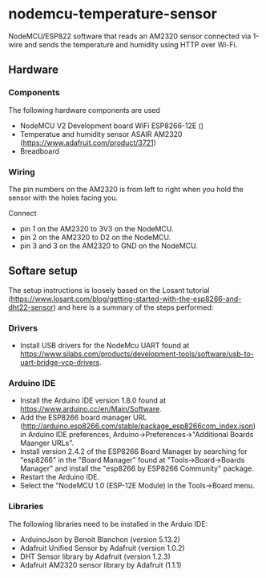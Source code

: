 # nodemcu-temperature-sensor
NodeMCU/ESP822 software that reads an AM2320 sensor connected via 1-wire and sends the temperature and humidity using HTTP over Wi-Fi.

## Hardware

### Components
The following hardware components are used

* NodeMCU V2 Development board WiFi ESP8266-12E ()
* Temperatue and humidity sensor ASAIR AM2320 (https://www.adafruit.com/product/3721)
* Breadboard

### Wiring
The pin numbers on the AM2320 is from left to right when you hold the sensor with the holes facing you.

Connect
* pin 1 on the AM2320 to 3V3 on the NodeMCU.
* pin 2 on the AM2320 to D2 on the NodeMCU.
* pin 3 and 3 on the AM2320 to GND on the NodeMCU.


## Softare setup
The setup instructions is loosely based on the Losant tutorial (https://www.losant.com/blog/getting-started-with-the-esp8266-and-dht22-sensor) and here is a summary of the steps performed:

### Drivers
* Install USB drivers for the NodeMcu UART found at https://www.silabs.com/products/development-tools/software/usb-to-uart-bridge-vcp-drivers.

### Arduino IDE
* Install the Arduino IDE version 1.8.0 found at https://www.arduino.cc/en/Main/Software.
* Add the ESP8266 board manager URL (http://arduino.esp8266.com/stable/package_esp8266com_index.json) in Arduino IDE preferences, Arduino->Preferences->"Additional Boards Maanger URLs".
* Install version 2.4.2 of the ESP8266 Board Manager by searching for "esp8266" in the "Board Manager" found at "Tools->Board->Boards Manager" and install the "esp8266 by ESP8266 Community" package.
* Restart the Arduino IDE.
* Select the "NodeMCU 1.0 (ESP-12E Module) in the Tools->Board menu.

### Libraries
The following libraries need to be installed in the Arduio IDE:

* ArduinoJson by Benoit Blanchon (version 5.13.2)
* Adafruit Unified Sensor by Adafruit (version 1.0.2)
* DHT Sensor library by Adafruit (version 1.2.3)
* Adafruit AM2320 sensor library by Adafruit (1.1.1)
